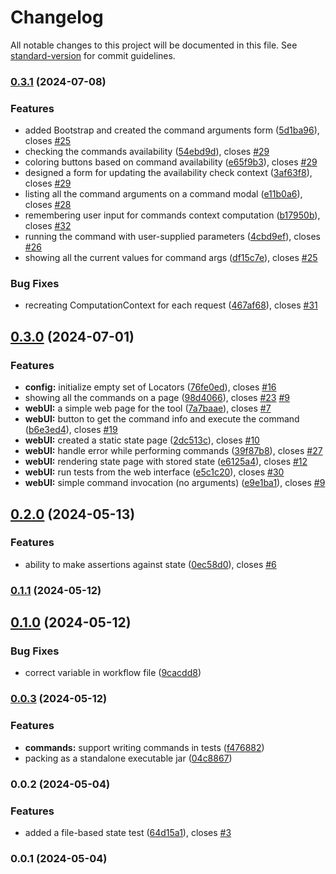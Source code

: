 # Changelog

All notable changes to this project will be documented in this file. See [standard-version](https://github.com/conventional-changelog/standard-version) for commit guidelines.

### [0.3.1](https://github.com/Decision-Driven-Development/logic-checker/compare/v0.3.0...v0.3.1) (2024-07-08)


### Features

* added Bootstrap and created the command arguments form ([5d1ba96](https://github.com/Decision-Driven-Development/logic-checker/commit/5d1ba96dbb0c41663a7a3cf7c1bc8122f52ecdba)), closes [#25](https://github.com/Decision-Driven-Development/logic-checker/issues/25)
* checking the commands availability ([54ebd9d](https://github.com/Decision-Driven-Development/logic-checker/commit/54ebd9da5d64100fbc76be11e5fe1a22f57400df)), closes [#29](https://github.com/Decision-Driven-Development/logic-checker/issues/29)
* coloring buttons based on command availability ([e65f9b3](https://github.com/Decision-Driven-Development/logic-checker/commit/e65f9b33fd598e0fd2d2ae6b74f7343c7d0985ae)), closes [#29](https://github.com/Decision-Driven-Development/logic-checker/issues/29)
* designed a form for updating the availability check context ([3af63f8](https://github.com/Decision-Driven-Development/logic-checker/commit/3af63f8b772641744c041b46dc92c0bb019225b6)), closes [#29](https://github.com/Decision-Driven-Development/logic-checker/issues/29)
* listing all the command arguments on a command modal ([e11b0a6](https://github.com/Decision-Driven-Development/logic-checker/commit/e11b0a68c62f084486f5531465efdddac1d654e5)), closes [#28](https://github.com/Decision-Driven-Development/logic-checker/issues/28)
* remembering user input for commands context computation ([b17950b](https://github.com/Decision-Driven-Development/logic-checker/commit/b17950beaec8782f96653693b90d28c42422f058)), closes [#32](https://github.com/Decision-Driven-Development/logic-checker/issues/32)
* running the command with user-supplied parameters ([4cbd9ef](https://github.com/Decision-Driven-Development/logic-checker/commit/4cbd9efb5c77902d7653bea5d62c59c0022c7a28)), closes [#26](https://github.com/Decision-Driven-Development/logic-checker/issues/26)
* showing all the current values for command args ([df15c7e](https://github.com/Decision-Driven-Development/logic-checker/commit/df15c7e0fcf8daa8d48a7739f59515dbc8fb5c58)), closes [#25](https://github.com/Decision-Driven-Development/logic-checker/issues/25)


### Bug Fixes

* recreating ComputationContext for each request ([467af68](https://github.com/Decision-Driven-Development/logic-checker/commit/467af68a38e221db6a9686243ba0289d29175ae5)), closes [#31](https://github.com/Decision-Driven-Development/logic-checker/issues/31)

## [0.3.0](https://github.com/Decision-Driven-Development/logic-checker/compare/v0.2.0...v0.3.0) (2024-07-01)


### Features

* **config:** initialize empty set of Locators ([76fe0ed](https://github.com/Decision-Driven-Development/logic-checker/commit/76fe0ed6c3dfd300535daf560e07654310e24ac6)), closes [#16](https://github.com/Decision-Driven-Development/logic-checker/issues/16)
* showing all the commands on a page ([98d4066](https://github.com/Decision-Driven-Development/logic-checker/commit/98d406625a380c93644d55d8d105564651141922)), closes [#23](https://github.com/Decision-Driven-Development/logic-checker/issues/23) [#9](https://github.com/Decision-Driven-Development/logic-checker/issues/9)
* **webUI:** a simple web page for the tool ([7a7baae](https://github.com/Decision-Driven-Development/logic-checker/commit/7a7baaeb585639fa44d8580f6ee2ed65bfe94384)), closes [#7](https://github.com/Decision-Driven-Development/logic-checker/issues/7)
* **webUI:** button to get the command info and execute the command ([b6e3ed4](https://github.com/Decision-Driven-Development/logic-checker/commit/b6e3ed463cedd9b40d147cd750ec9857458da9c9)), closes [#19](https://github.com/Decision-Driven-Development/logic-checker/issues/19)
* **webUI:** created a static state page ([2dc513c](https://github.com/Decision-Driven-Development/logic-checker/commit/2dc513cc71bf2de2e704408117d19951b9132676)), closes [#10](https://github.com/Decision-Driven-Development/logic-checker/issues/10)
* **webUI:** handle error while performing commands ([39f87b8](https://github.com/Decision-Driven-Development/logic-checker/commit/39f87b8c688ebc7280e4bb95a40044305bd9a763)), closes [#27](https://github.com/Decision-Driven-Development/logic-checker/issues/27)
* **webUI:** rendering state page with stored state ([e6125a4](https://github.com/Decision-Driven-Development/logic-checker/commit/e6125a4cbba4c87ab206d5e40289b0856b66e469)), closes [#12](https://github.com/Decision-Driven-Development/logic-checker/issues/12)
* **webUI:** run tests from the web interface ([e5c1c20](https://github.com/Decision-Driven-Development/logic-checker/commit/e5c1c20ff590dae1d9d9c36684f713391f2333a4)), closes [#30](https://github.com/Decision-Driven-Development/logic-checker/issues/30)
* **webUI:** simple command invocation (no arguments) ([e9e1ba1](https://github.com/Decision-Driven-Development/logic-checker/commit/e9e1ba166a4b99776ab4a3e25011c7479d56ad02)), closes [#9](https://github.com/Decision-Driven-Development/logic-checker/issues/9)

## [0.2.0](https://github.com/Decision-Driven-Development/logic-checker/compare/v0.1.1...v0.2.0) (2024-05-13)


### Features

* ability to make assertions against state ([0ec58d0](https://github.com/Decision-Driven-Development/logic-checker/commit/0ec58d0d82be55fa1f6bb8b9537868378f0142d9)), closes [#6](https://github.com/Decision-Driven-Development/logic-checker/issues/6)

### [0.1.1](https://github.com/Decision-Driven-Development/logic-checker/compare/v0.1.0...v0.1.1) (2024-05-12)

## [0.1.0](https://github.com/Decision-Driven-Development/logic-checker/compare/v0.0.3...v0.1.0) (2024-05-12)


### Bug Fixes

* correct variable in workflow file ([9cacdd8](https://github.com/Decision-Driven-Development/logic-checker/commit/9cacdd8bba4b928d6c1ffbcf77945ccf73fc765e))

### [0.0.3](https://github.com/Decision-Driven-Development/logic-checker/compare/v0.0.2...v0.0.3) (2024-05-12)


### Features

* **commands:** support writing commands in tests ([f476882](https://github.com/Decision-Driven-Development/logic-checker/commit/f476882c77699bd6a466bf3c12e7367ebcaca131))
* packing as a standalone executable jar ([04c8867](https://github.com/Decision-Driven-Development/logic-checker/commit/04c886727d3c2732603d25d3753270777a3009dc))

### 0.0.2 (2024-05-04)


### Features

* added a file-based state test ([64d15a1](https://github.com/Decision-Driven-Development/logic-checker/commit/64d15a1b6dbc3e5ebaed1baba67936e97fc76ab0)), closes [#3](https://github.com/Decision-Driven-Development/logic-checker/issues/3)

### 0.0.1 (2024-05-04)
